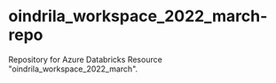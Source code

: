 # oindrila_workspace_2022_march-repo
Repository for Azure Databricks Resource "oindrila_workspace_2022_march".
